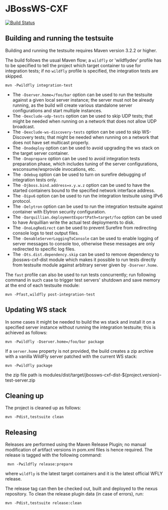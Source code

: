  # JBossWS-CXF
 
 [![Build Status](https://github.com/jbossws/jbossws-cxf/actions/workflows/maven.yml/badge.svg)](https://github.com/jbossws/jbossws-cxf/actions/workflows/maven.yml/badge.svg)
 
 Building and running the testsuite
------------------------------------

Building and running the testsuite requires Maven version 3.2.2 or higher.

The build follows the usual Maven flow; a `wildfly` or 'wildflydev' profile has to be specified to tell the project which target container to use for integration tests; if no `wildfly` profile is specified, the integration tests are skipped.
```
mvn -Pwildfly integration-test
```
* The `-Dserver.home=/foo/bar` option can be used to run the testsuite against a given local server instance; the server must not be already running, as the build will create various standalone server configurations and start multiple instances.
* The `-Dexclude-udp-tests` option can be used to skip UDP tests; that might be needed when running on a network that does not allow UDP broadcast.
* The `-Dexclude-ws-discovery-tests` option can be used to skip WS-Discovery tests; that might be needed when running on a network that does not have set multicast properly.
* The `-Dnodeploy` option can be used to avoid upgrading the ws stack on the target server container.
* The `-Dnoprepare` option can be used to avoid integration tests preparation phase, which includes tuning of the server configurations, wsconsume/wsprovide invocations, etc.
* The `-Ddebug` option can be used to turn on surefire debugging of integration tests only.
* The `-Djboss.bind.address=x.y.w.z` option can be used to have the started containers bound to the specified network interface address.
* The `-Dipv6` option can be used to run the integration testsuite using IPv6 protocol.
* The `-Delytron` option can be used to run the integration testsuite against container with Elytron security configuration.
* The `-Darquillian.deploymentExportPath=target/foo` option can be used to have Arquillian write the actual test deployments to disk.
* The `-DnoLogRedirect` can be used to prevent Surefire from redirecting console logs to test output files.
* The `-DenableServerLoggingToConsole` can be used to enable logging of server messages to console too, otherwise these messages are only redirected to specific log files.
* The `-Dts.dist.dependency.skip` can be used to remove dependency to jbossws-cxf-dist module which makes it possible to run tests directly from testsuite module against arbitrary server given by `-Dserver.home`.

The `fast` profile can also be used to run tests concurrently; run following command in such case to trigger test servers' shutdown and save memory at the end of each testsuite module:
```
mvn -Pfast,wildfly post-integration-test
```

 Updating WS stack
-------------------

In some cases it might be needed to build the ws stack and install it on a specified server instance without running the integration testsuite; this is achieved as follows:
```
mvn -Pwildfly -Dserver.home=/foo/bar package
```
If a `server.home` property is not provided, the build creates a zip archive with a vanilla WildFly server patched with the current WS stack:

```
mvn -Pwildfly package
```
the zip file path is modules/dist/target/jbossws-cxf-dist-${project.version}-test-server.zip


 Cleaning up
-------------

The project is cleaned up as follows:
```
mvn -Pdist,testsuite clean
```

 Releasing
-----------

Releases are performed using the Maven Release Plugin; no manual modification of artifact versions in pom.xml files is hence required. The release is tagged with the following command:
```
 mvn -Pwildfly release:prepare
```
where `wildfly` is the latest target containers and it is the latest official WFLY release.

The release tag can then be checked out, built and deployed to the nexus repository.
To clean the release plugin data (in case of errors), run:
```
mvn -Pdist,testsuite release:clean
```

